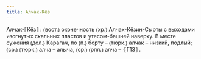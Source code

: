 ```yaml
---
title: Алчак-Кёз
---
```


Алчак-⟦Кёз⟧
: ⦅вост.⦆ оконечность ⦅хр.⦆ Алчах-Кёзин-Сырты с выходами изогнутых скальных пластов и утесом-башней наверху. В месте сужения ⦅дол.⦆ Карагач, по ⦅п.⦆ борту – ⦅тюрк.⦆ алчак – низкий, подлый; ⦅ср.⦆ ⦅тюрк.⦆ алча – алыча, ⦅ср.⦆ ⦅рпл.⦆ алча – ⦃Г13⦄.
